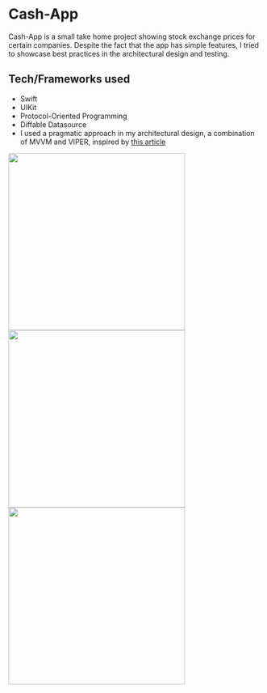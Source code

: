 # Cash-App
Cash-App is a small take home project showing stock exchange prices for certain companies. Despite the fact that the app has simple features, I tried to showcase best practices in the architectural design and testing.

## Tech/Frameworks used
- Swift
- UIKit
- Protocol-Oriented Programming
- Diffable Datasource
- I used a pragmatic approach in my architectural design, a combination of MVVM and VIPER, inspired by <a href="https://omerfarukgul.medium.com/a-pragmatic-approach-to-mobile-architecture-f5e12175aacf" target="_blank">this article</a>


<img src="https://user-images.githubusercontent.com/68251921/154310684-8bd8d294-7fcb-409c-8e32-e6d4dbd7703d.png" width="350"><img src="https://user-images.githubusercontent.com/68251921/154311168-41ec188c-de4a-4f46-aa62-2dec57e0cdfd.png" width="350"><img src="https://user-images.githubusercontent.com/68251921/154311244-35b0fa98-6d47-4578-8e50-8111c37515f6.png" width="350">
